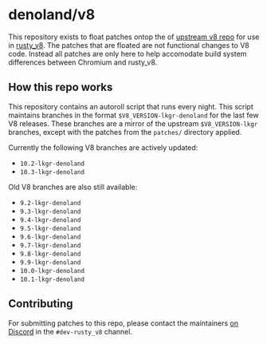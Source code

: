 # denoland/v8

This repository exists to float patches ontop the of
[upstream v8 repo][upstream] for use in [rusty_v8][rusty_v8]. The patches that
are floated are not functional changes to V8 code. Instead all patches are only
here to help accomodate build system differences between Chromium and rusty_v8.

[upstream]: https://chromium.googlesource.com/v8/v8.git
[rusty_v8]: https://github.com/denoland/rusty_v8

## How this repo works

This repository contains an autoroll script that runs every night. This script
maintains branches in the format `$V8_VERSION-lkgr-denoland` for the last few V8
releases. These branches are a mirror of the upstream `$V8_VERSION-lkgr`
branches, except with the patches from the `patches/` directory applied.

Currently the following V8 branches are actively updated:

- `10.2-lkgr-denoland`
- `10.3-lkgr-denoland`

Old V8 branches are also still available:

- `9.2-lkgr-denoland`
- `9.3-lkgr-denoland`
- `9.4-lkgr-denoland`
- `9.5-lkgr-denoland`
- `9.6-lkgr-denoland`
- `9.7-lkgr-denoland`
- `9.8-lkgr-denoland`
- `9.9-lkgr-denoland`
- `10.0-lkgr-denoland`
- `10.1-lkgr-denoland`

## Contributing

For submitting patches to this repo, please contact the maintainers
[on Discord][discord] in the `#dev-rusty_v8` channel.

[discord]: https://discord.gg/deno
